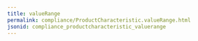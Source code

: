 ```yaml
---
title: valueRange
permalink: compliance/ProductCharacteristic.valueRange.html
jsonid: compliance_productcharacteristic_valuerange
---
```

